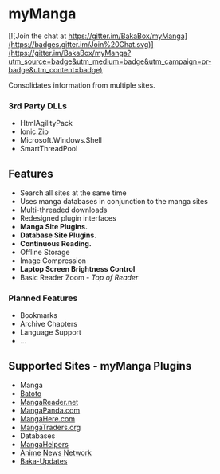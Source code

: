 # myManga

[![Join the chat at https://gitter.im/BakaBox/myManga](https://badges.gitter.im/Join%20Chat.svg)](https://gitter.im/BakaBox/myManga?utm_source=badge&utm_medium=badge&utm_campaign=pr-badge&utm_content=badge)

Consolidates information from multiple sites.

### 3rd Party DLLs
* HtmlAgilityPack
* Ionic.Zip
* Microsoft.Windows.Shell
* SmartThreadPool

## Features
* Search all sites at the same time
* Uses manga databases in conjunction to the manga sites
* Multi-threaded downloads
* Redesigned plugin interfaces
* **Manga Site Plugins.**
* **Database Site Plugins.**
* **Continuous Reading.**
* Offline Storage
* Image Compression
* **Laptop Screen Brightness Control**
* Basic Reader Zoom - *Top of Reader*

### Planned Features
* Bookmarks
* Archive Chapters
* Language Support
* ...


## Supported Sites - myManga Plugins
* Manga
 * [Batoto](http://bato.to/)
 * [MangaReader.net](http://www.mangareader.net/)
 * [MangaPanda.com](http://www.mangapanda.com/)
 * [MangaHere.com](http://www.mangahere.com/)
 * [MangaTraders.org](http://mangatraders.org/)
* Databases
 * [MangaHelpers](http://www.mangahelpers.com/manga/)
 * [Anime News Network](http://www.animenewsnetwork.com/)
 * [Baka-Updates](http://www.mangaupdates.com/)

